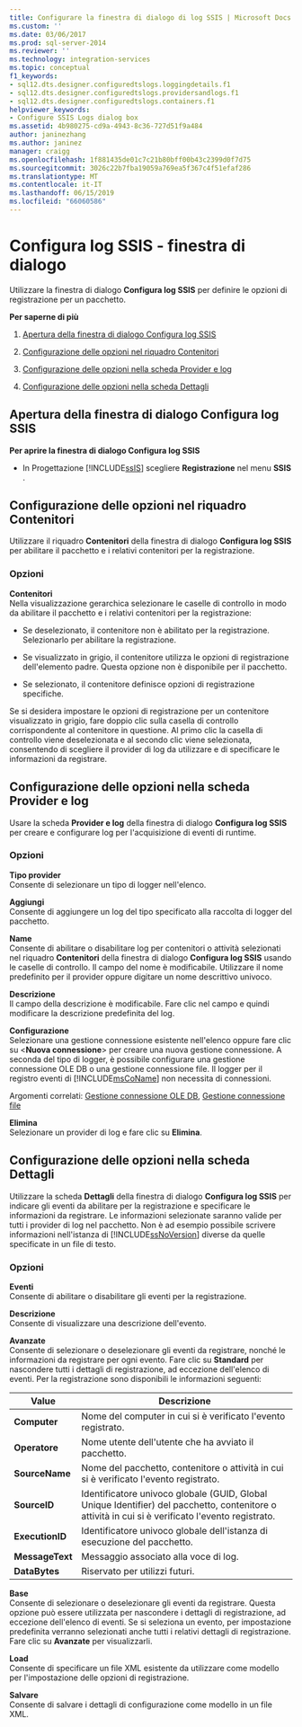 ```yaml
---
title: Configurare la finestra di dialogo di log SSIS | Microsoft Docs
ms.custom: ''
ms.date: 03/06/2017
ms.prod: sql-server-2014
ms.reviewer: ''
ms.technology: integration-services
ms.topic: conceptual
f1_keywords:
- sql12.dts.designer.configuredtslogs.loggingdetails.f1
- sql12.dts.designer.configuredtslogs.providersandlogs.f1
- sql12.dts.designer.configuredtslogs.containers.f1
helpviewer_keywords:
- Configure SSIS Logs dialog box
ms.assetid: 4b980275-cd9a-4943-8c36-727d51f9a484
author: janinezhang
ms.author: janinez
manager: craigg
ms.openlocfilehash: 1f881435de01c7c21b80bff00b43c2399d0f7d75
ms.sourcegitcommit: 3026c22b7fba19059a769ea5f367c4f51efaf286
ms.translationtype: MT
ms.contentlocale: it-IT
ms.lasthandoff: 06/15/2019
ms.locfileid: "66060586"
---
```

# <a name="configure-ssis-logs-dialog-box"></a>Configura log SSIS - finestra di dialogo
  Utilizzare la finestra di dialogo **Configura log SSIS** per definire le opzioni di registrazione per un pacchetto.  
  
 **Per saperne di più**  
  
1.  [Apertura della finestra di dialogo Configura log SSIS](#open_dialog)  
  
2.  [Configurazione delle opzioni nel riquadro Contenitori](#container)  
  
3.  [Configurazione delle opzioni nella scheda Provider e log](#provider)  
  
4.  [Configurazione delle opzioni nella scheda Dettagli](#detail)  
  
##  <a name="open_dialog"></a> Apertura della finestra di dialogo Configura log SSIS  
 **Per aprire la finestra di dialogo Configura log SSIS**  
  
-   In Progettazione [!INCLUDE[ssIS](../includes/ssis-md.md)] scegliere **Registrazione** nel menu **SSIS** .  
  
##  <a name="container"></a> Configurazione delle opzioni nel riquadro Contenitori  
 Utilizzare il riquadro **Contenitori** della finestra di dialogo **Configura log SSIS** per abilitare il pacchetto e i relativi contenitori per la registrazione.  
  
### <a name="options"></a>Opzioni  
 **Contenitori**  
 Nella visualizzazione gerarchica selezionare le caselle di controllo in modo da abilitare il pacchetto e i relativi contenitori per la registrazione:  
  
-   Se deselezionato, il contenitore non è abilitato per la registrazione. Selezionarlo per abilitare la registrazione.  
  
-   Se visualizzato in grigio, il contenitore utilizza le opzioni di registrazione dell'elemento padre. Questa opzione non è disponibile per il pacchetto.  
  
-   Se selezionato, il contenitore definisce opzioni di registrazione specifiche.  
  
 Se si desidera impostare le opzioni di registrazione per un contenitore visualizzato in grigio, fare doppio clic sulla casella di controllo corrispondente al contenitore in questione. Al primo clic la casella di controllo viene deselezionata e al secondo clic viene selezionata, consentendo di scegliere il provider di log da utilizzare e di specificare le informazioni da registrare.  
  
##  <a name="provider"></a> Configurazione delle opzioni nella scheda Provider e log  
 Usare la scheda **Provider e log** della finestra di dialogo **Configura log SSIS** per creare e configurare log per l'acquisizione di eventi di runtime.  
  
### <a name="options"></a>Opzioni  
 **Tipo provider**  
 Consente di selezionare un tipo di logger nell'elenco.  
  
 **Aggiungi**  
 Consente di aggiungere un log del tipo specificato alla raccolta di logger del pacchetto.  
  
 **Name**  
 Consente di abilitare o disabilitare log per contenitori o attività selezionati nel riquadro **Contenitori** della finestra di dialogo **Configura log SSIS** usando le caselle di controllo. Il campo del nome è modificabile. Utilizzare il nome predefinito per il provider oppure digitare un nome descrittivo univoco.  
  
 **Descrizione**  
 Il campo della descrizione è modificabile. Fare clic nel campo e quindi modificare la descrizione predefinita del log.  
  
 **Configurazione**  
 Selezionare una gestione connessione esistente nell'elenco oppure fare clic su \<**Nuova connessione**> per creare una nuova gestione connessione. A seconda del tipo di logger, è possibile configurare una gestione connessione OLE DB o una gestione connessione file. Il logger per il registro eventi di [!INCLUDE[msCoName](../includes/msconame-md.md)] non necessita di connessioni.  
  
 Argomenti correlati: [Gestione connessione OLE DB](connection-manager/ole-db-connection-manager.md), [Gestione connessione file](connection-manager/file-connection-manager.md)  
  
 **Elimina**  
 Selezionare un provider di log e fare clic su **Elimina**.  
  
##  <a name="detail"></a> Configurazione delle opzioni nella scheda Dettagli  
 Utilizzare la scheda **Dettagli** della finestra di dialogo **Configura log SSIS** per indicare gli eventi da abilitare per la registrazione e specificare le informazioni da registrare. Le informazioni selezionate saranno valide per tutti i provider di log nel pacchetto. Non è ad esempio possibile scrivere informazioni nell'istanza di [!INCLUDE[ssNoVersion](../includes/ssnoversion-md.md)] diverse da quelle specificate in un file di testo.  
  
### <a name="options"></a>Opzioni  
 **Eventi**  
 Consente di abilitare o disabilitare gli eventi per la registrazione.  
  
 **Descrizione**  
 Consente di visualizzare una descrizione dell'evento.  
  
 **Avanzate**  
 Consente di selezionare o deselezionare gli eventi da registrare, nonché le informazioni da registrare per ogni evento. Fare clic su **Standard** per nascondere tutti i dettagli di registrazione, ad eccezione dell'elenco di eventi. Per la registrazione sono disponibili le informazioni seguenti:  
  
|Value|Descrizione|  
|-----------|-----------------|  
|**Computer**|Nome del computer in cui si è verificato l'evento registrato.|  
|**Operatore**|Nome utente dell'utente che ha avviato il pacchetto.|  
|**SourceName**|Nome del pacchetto, contenitore o attività in cui si è verificato l'evento registrato.|  
|**SourceID**|Identificatore univoco globale (GUID, Global Unique Identifier) del pacchetto, contenitore o attività in cui si è verificato l'evento registrato.|  
|**ExecutionID**|Identificatore univoco globale dell'istanza di esecuzione del pacchetto.|  
|**MessageText**|Messaggio associato alla voce di log.|  
|**DataBytes**|Riservato per utilizzi futuri.|  
  
 **Base**  
 Consente di selezionare o deselezionare gli eventi da registrare. Questa opzione può essere utilizzata per nascondere i dettagli di registrazione, ad eccezione dell'elenco di eventi. Se si seleziona un evento, per impostazione predefinita verranno selezionati anche tutti i relativi dettagli di registrazione. Fare clic su **Avanzate** per visualizzarli.  
  
 **Load**  
 Consente di specificare un file XML esistente da utilizzare come modello per l'impostazione delle opzioni di registrazione.  
  
 **Salvare**  
 Consente di salvare i dettagli di configurazione come modello in un file XML.  
  
  
